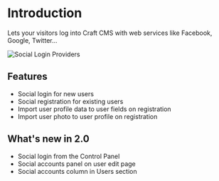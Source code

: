 # Introduction

Lets your visitors log into Craft CMS with web services like Facebook, Google, Twitter...

![Social Login Providers](https://dukt.net/uploads/plugin-screenshots/social/social-login-providers.png)

## Features

- Social login for new users
- Social registration for existing users
- Import user profile data to user fields on registration
- Import user photo to user profile on registration

## What's new in 2.0

- Social login from the Control Panel
- Social accounts panel on user edit page
- Social accounts column in Users section